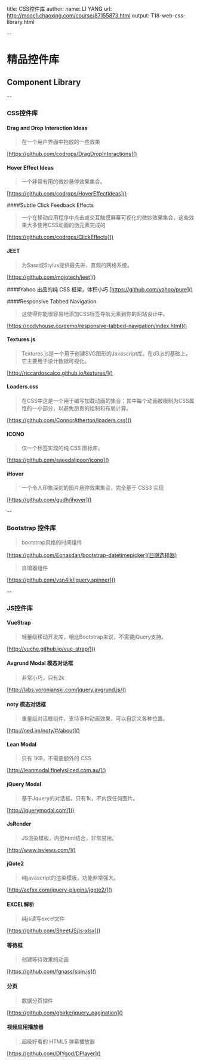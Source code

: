 title: CSS控件库
author:
  name: LI YANG
  url: http://mooc1.chaoxing.com/course/87155873.html
output: T18-web-css-library.html

--
# 精品控件库
## Component Library

--
### CSS控件库
#### Drag and Drop Interaction Ideas
> 在一个用户界面中拖放的一些效果  

[https://github.com/codrops/DragDropInteractions]()

#### Hover Effect Ideas
> 一个非常有用的微妙悬停效果集合。

[https://github.com/codrops/HoverEffectIdeas]()

####Subtle Click Feedback Effects
> 一个在移动应用程序中点击或交互触摸屏幕可视化的微妙效果集合，这些效果大多使用CSS动画的伪元素完成的

[https://github.com/codrops/ClickEffects]()

#### JEET
> 为Sass或Stylus提供最先进、直观的网格系统。

[https://github.com/mojotech/jeet]()

####Yahoo 出品的纯 CSS 框架，体积小巧
[https://github.com/yahoo/pure]()

####Responsive Tabbed Navigation
> 这使得你能很容易地添加CSS标签导航元素到你的网站设计中。

[https://codyhouse.co/demo/responsive-tabbed-navigation/index.html]()

#### Textures.js
> Textures.js是一个用于创建SVG图形的Javascript库。在d3.js的基础上，它主要用于设计数据可视化。

[http://riccardoscalco.github.io/textures/]()

#### Loaders.css
> 在CSS中这是一个用于编写加载动画的集合；其中每个动画被限制为CSS属性的一小部分，以避免昂贵的绘制和布局计算。

[https://github.com/ConnorAtherton/loaders.css]()

#### ICONO 
> 仅一个标签实现的纯 CSS 图标库。

[https://github.com/saeedalipoor/icono]()

#### iHover 
> 一个令人印象深刻的图片悬停效果集合，完全基于 CSS3 实现  

[https://github.com/gudh/ihover]()



--
### Bootstrap 控件库
> bootstrap风格的时间组件

 [https://github.com/Eonasdan/bootstrap-datetimepicker](日期选择器)

> 自增器组件

[https://github.com/vsn4ik/jquery.spinner]()

--
### JS控件库
#### VueStrap
> 轻量级移动开发库，相比Bootstrap来说，不需要jQuery支持。

[http://yuche.github.io/vue-strap/]()

#### Avgrund Modal 模态对话框
> 非常小巧，只有2k

[http://labs.voronianski.com/jquery.avgrund.js/()

#### noty 模态对话框
> 重量级对话框组件，支持多种动画效果，可以自定义各种位置。

[http://ned.im/noty/#/about]()


#### Lean Modal 
> 只有 1KB，不需要额外的 CSS

[http://leanmodal.finelysliced.com.au/]()


#### jQuery Modal
> 基于Jquery的对话框，只有1k，不内嵌任何图片。

[http://jquerymodal.com/]()

#### JsRender
> JS渲染模板，内嵌html结合，非常易用。

[http://www.jsviews.com/]()

#### jQote2 
> 纯javascript的渲染模板，功能非常强大。

[http://aefxx.com/jquery-plugins/jqote2/]()

#### EXCEL解析
> 纯js读写excel文件

[https://github.com/SheetJS/js-xlsx]()

#### 等待框
> 创建等待效果的动画

[https://github.com/fgnass/spin.js]()

#### 分页
> 数据分页控件

[https://github.com/gbirke/jquery_pagination]()

#### 视频应用播放器
> 超级好看的 HTML5 弹幕播放器

[https://github.com/DIYgod/DPlayer]()